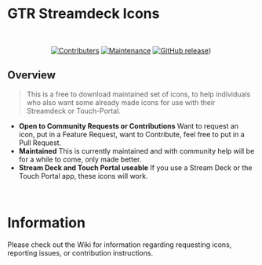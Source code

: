 # GTR Streamdeck Icons
<!--
<div align="center">
    <a href="https://github.com/GeekTekRob/GTR_Streamdeck_Icons">
         IMAGE GOES HERE -- <img src="thisMyPCWeb/src/assets/images/logo/logo-mini.png"> 
    </a>
</div>
-->

<br />
<div align="center">

[![Contributers](https://img.shields.io/badge/Contributers-Welcome-Blue.svg)](https://shields.io/)
[![Maintenance](https://img.shields.io/badge/Maintained%3F-yes-green.svg)](https://github.com/GeekTekRob/GTR_Streamdeck_Icons.js/graphs/commit-activity)
[![GitHub release](https://img.shields.io/github/v/release/GeekTekRob/GTR_Streamdeck_Icons.svg)](https://github.com/GeekTekRob/GTR_Streamdeck_Icons.js/releases/))

</div>

## Overview
> This is a free to download maintained set of icons, to help individuals who also want some already made icons for use with their Streamdeck or Touch-Portal.

- **Open to Community Requests or Contributions** Want to request an icon, put in a Feature Request, want to Contribute, feel free to put in a Pull Request.
- **Maintained** This is currently maintained and with community help will be for a while to come, only made better.
- **Stream Deck and Touch Portal useable** If you use a Stream Deck or the Touch Portal app, these icons will work.

<br>

# Information
Please check out the Wiki for information regarding requesting icons, reporting issues, or contribution instructions.
